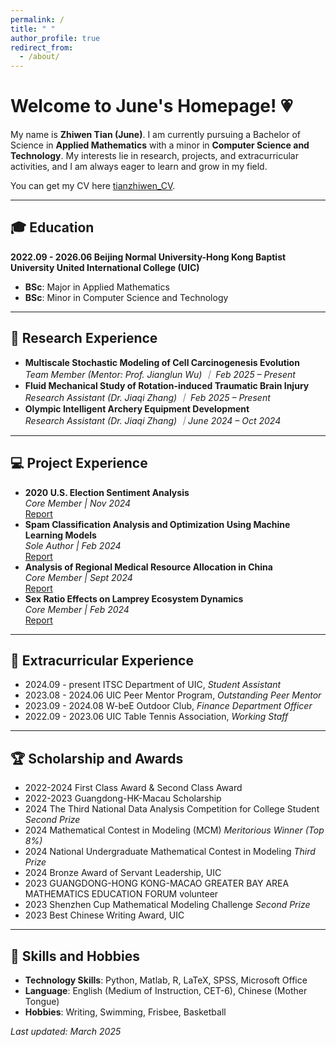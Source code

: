 ```yaml
---
permalink: /
title: " "
author_profile: true
redirect_from: 
  - /about/
---
```


<link rel="stylesheet" href="{{ site.baseurl }}/assets/css/custom.css">

<div class="container">
  <h1 class="center-text">Welcome to June's Homepage! 💗</h1>
  
  <p class="center-text">My name is <strong>Zhiwen Tian (June)</strong>. I am currently pursuing a Bachelor of Science in <strong>Applied Mathematics</strong> with a minor in <strong>Computer Science and Technology</strong>. My interests lie in research, projects, and extracurricular activities, and I am always eager to learn and grow in my field.</p>
  
  <p class="center-text">You can get my CV here <a href="../files/CV_twopage.pdf">tianzhiwen_CV</a>.</p>

  <hr>

  <h2>🎓 Education</h2>
  <p><strong>2022.09 - 2026.06 Beijing Normal University-Hong Kong Baptist University United International College (UIC)</strong> </p>
  <ul>
    <li><strong>BSc</strong>: Major in Applied Mathematics</li>
    <li><strong>BSc</strong>: Minor in Computer Science and Technology</li>
  </ul>

  <hr>

  <h2>📖 Research Experience</h2>
  <ul>
    <li><strong>Multiscale Stochastic Modeling of Cell Carcinogenesis Evolution</strong><br>
            <em>Team Member (Mentor: Prof. Jianglun Wu) ｜ Feb 2025 – Present</em><br>
    </li>
    <li><strong>Fluid Mechanical Study of Rotation-induced Traumatic Brain Injury</strong><br>
            <em>Research Assistant (Dr. Jiaqi Zhang) ｜ Feb 2025 – Present</em><br>
    </li>
    <li><strong>Olympic Intelligent Archery Equipment Development</strong><br>
              <em>Research Assistant (Dr. Jiaqi Zhang) ｜June 2024 – Oct 2024</em><br>
    </li>
  </ul>

  <hr>

  <h2>💻 Project Experience</h2>
  <ul>
    <li><strong>2020 U.S. Election Sentiment Analysis</strong><br>
      <em>Core Member | Nov 2024</em><br>
      <a href="../files/project1.pdf">Report</a>
    </li>
    <li><strong>Spam Classification Analysis and Optimization Using Machine Learning Models</strong><br>
      <em>Sole Author | Feb 2024</em><br>
      <a href="../files/report.pdf">Report</a>
    </li>
    <li><strong>Analysis of Regional Medical Resource Allocation in China</strong><br>
      <em>Core Member | Sept 2024</em><br>
      <a href="../files/project2.pdf">Report</a>
    </li>
    <li><strong>Sex Ratio Effects on Lamprey Ecosystem Dynamics</strong><br>
      <em>Core Member | Feb 2024</em><br>
      <a href="../files/project3.pdf">Report</a>
    </li>
  </ul>

  <hr>

  <h2>💼 Extracurricular Experience</h2>
  <ul>
    <li>2024.09 - present ITSC Department of UIC, <em>Student Assistant</em></li>
    <li>2023.08 - 2024.06 UIC Peer Mentor Program, <em>Outstanding Peer Mentor</em></li>
    <li>2023.09 - 2024.08 W-beE Outdoor Club, <em>Finance Department Officer</em></li>
    <li>2022.09 - 2023.06 UIC Table Tennis Association, <em>Working Staff</em></li>
  </ul>

  <hr>

  <h2>🏆 Scholarship and Awards</h2>
  <ul>
    <li>2022-2024 First Class Award & Second Class Award</li>
    <li>2022-2023 Guangdong-HK-Macau Scholarship</li>
    <li>2024 The Third National Data Analysis Competition for College Student <em>Second Prize</em></li>
    <li>2024 Mathematical Contest in Modeling (MCM) <em>Meritorious Winner (Top 8%)</em></li>
    <li>2024 National Undergraduate Mathematical Contest in Modeling <em>Third Prize</em></li>
    <li>2024 Bronze Award of Servant Leadership, UIC</li>
    <li>2023 GUANGDONG-HONG KONG-MACAO GREATER BAY AREA MATHEMATICS EDUCATION FORUM volunteer</li>
    <li>2023 Shenzhen Cup Mathematical Modeling Challenge <em>Second Prize</em></li>
    <li>2023 Best Chinese Writing Award, UIC</li>
  </ul>

  <hr>

  <h2>💐 Skills and Hobbies</h2>
  <ul>
    <li><strong>Technology Skills</strong>: Python, Matlab, R, LaTeX, SPSS, Microsoft Office</li>
    <li><strong>Language</strong>: English (Medium of Instruction, CET-6), Chinese (Mother Tongue)</li>
    <li><strong>Hobbies</strong>: Writing, Swimming, Frisbee, Basketball</li>
  </ul>

  <p class="center-text"><em>Last updated: March 2025</em></p>
</div>
